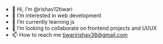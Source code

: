 - 👋 Hi, I’m @rishav12tiwari
- 👀 I’m interested in web development 
- 🌱 I’m currently learning js
- 💞️ I’m looking to collaborate on frontend projects and UI/UX
- 📫 How to reach me tiwaririshav38@gmail.com

<!---
rishav12tiwari/rishav12tiwari is a ✨ special ✨ repository because its `README.md` (this file) appears on your GitHub profile.
You can click the Preview link to take a look at your changes.
--->
